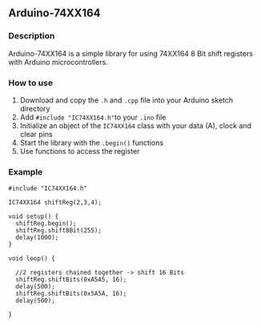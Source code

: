 ## Arduino-74XX164

### Description
Arduino-74XX164 is a simple library for using 74XX164 8 Bit shift registers with Arduino microcontrollers.

### How to use

1. Download and copy the ```.h``` and ```.cpp``` file into your Arduino sketch directory
2. Add ```#include "IC74XX164.h"```to your ```.ino``` file
3. Initialize an object of the ```IC74XX164``` class with your data (A), clock and clear pins
4. Start the library with the ```.begin()``` functions
5. Use functions to access the register

### Example

```
#include "IC74XX164.h"

IC74XX164 shiftReg(2,3,4);

void setup() {
  shiftReg.begin();
  shiftReg.shift8Bit(255);
  delay(1000);
}

void loop() {

  //2 registers chained together -> shift 16 Bits
  shiftReg.shiftBits(0xA5A5, 16);
  delay(500);
  shiftReg.shiftBits(0x5A5A, 16);
  delay(500);

}
```
